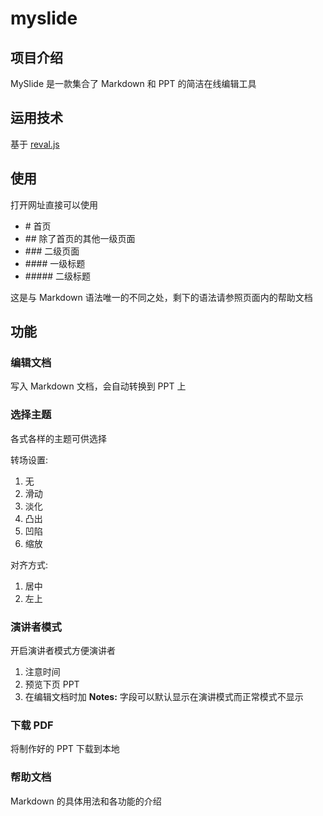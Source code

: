# myslide

## 项目介绍

MySlide 是一款集合了 Markdown 和 PPT 的简洁在线编辑工具

## 运用技术

基于 [reval.js](https://revealjs.com/#/)

## 使用

打开网址直接可以使用

- \# 首页
- \#\# 除了首页的其他一级页面
- \#\#\# 二级页面
- \#\#\#\# 一级标题
- \#\#\#\#\# 二级标题

这是与 Markdown 语法唯一的不同之处，剩下的语法请参照页面内的帮助文档

## 功能

### 编辑文档

写入 Markdown 文档，会自动转换到 PPT 上

### 选择主题

各式各样的主题可供选择

转场设置:
1. 无
2. 滑动
3. 淡化
4. 凸出
5. 凹陷
6. 缩放


对齐方式:
1. 居中
2. 左上

### 演讲者模式

开启演讲者模式方便演讲者
1. 注意时间
2. 预览下页 PPT
3. 在编辑文档时加 **Notes:** 字段可以默认显示在演讲模式而正常模式不显示

### 下载 PDF

将制作好的 PPT 下载到本地

### 帮助文档
 
Markdown 的具体用法和各功能的介绍
